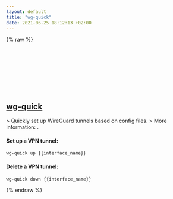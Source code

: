 ```yaml
---
layout: default
title: "wg-quick"
date: 2021-06-25 18:12:13 +02:00
---
```

{% raw %}
<h2 id="wg-quick">
  <a href="/en/linux/wg-quick.html">wg-quick</a> <a href="#wg-quick"><svg class="icon">
    <use href="/assets/images/unicode_sprite.svg#link" />
  </svg></a>
</h2>
> Quickly set up WireGuard tunnels based on config files.
> More information: <https://www.wireguard.com/quickstart/>.

#### Set up a VPN tunnel:
```shell
wg-quick up {{interface_name}}
```
#### Delete a VPN tunnel:
```shell
wg-quick down {{interface_name}}
```
{% endraw %}